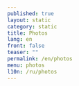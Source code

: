 ```yaml
---
published: true
layout: static
category: static
title: Photos
lang: en
front: false
teaser: ""
permalink: /en/photos
menu: photos
l10n: /ru/photos
---
```


<div class="galleria"></div>

<script type="text/javascript" src="{{ site.baseurl }}/assets/js/libs/galleria/galleria.js"></script>
<script>
var thumbs_url = 'http://batagov.s3.amazonaws.com/photos/thumbs/',
	large_url = 'http://batagov.s3.amazonaws.com/photos/large/',
	data = [
        {
            image: large_url + '42.jpg',
            thumb: thumbs_url + '42_th.jpg',
            description: 'Photo: Eugeny Pronin',
            title: ''
        },
        {
            image: large_url + '41.jpg',
            thumb: thumbs_url + '41_th.jpg',
            description: 'Photo: Liana Darenskaya',
            title: ''
        },
        {
            image: large_url + '40.jpg',
            thumb: thumbs_url + '40_th.jpg',
            description: 'Photo: Liana Darenskaya',
            title: ''
        },
        {
            image: large_url + '39.jpg',
            thumb: thumbs_url + '39_th.jpg',
            description: 'Photo: Ira Polyarnaya',
            title: ''
        },
        {
            image: large_url + '38.jpg',
            thumb: thumbs_url + '38.jpg',
            description: 'Photo: Ira Polyarnaya',
            title: ''
        },
        {
            image: large_url + '37.jpg',
            thumb: thumbs_url + '37.jpg',
            description: 'Photo: Ira Polyarnaya',
            title: ''
        },
        {
            image: large_url + '36.jpg',
            thumb: thumbs_url + '36.jpg',
            description: 'Photo: Ira Polyarnaya',
            title: ''
        },
        {
            image: large_url + '35.jpg',
            thumb: thumbs_url + '35.jpg',
            description: 'Photo: Ira Polyarnaya',
            title: ''
        },
        {
            image: large_url + '34.jpg',
            thumb: thumbs_url + '34.jpg',
            description: 'Photo: Ira Polyarnaya',
            title: ''
        },
        {
            image: large_url + '33.jpg',
            thumb: thumbs_url + '33.jpg',
            description: 'Photo: Ira Polyarnaya',
            title: ''
        },
        {
            image: large_url + '32.jpg',
            thumb: thumbs_url + '32.jpg',
            description: 'Photo: Maxim Stulov',
            title: ''
        },
        {
            image: large_url + '31.jpg',
            thumb: thumbs_url + '31.jpg',
            description: 'Photo: Eugeny Pronin',
            title: ''
        },
        {
            image: large_url + '30.jpg',
            thumb: thumbs_url + '30.jpg',
            description: 'Photo: Eugeny Pronin',
            title: ''
        },
        {
            image: large_url + '29.jpg',
            thumb: thumbs_url + '29.jpg',
            description: 'Photo: Eugeny Pronin',
            title: ''
        },
        {
            image: large_url + '28.jpg',
            thumb: thumbs_url + '28.jpg',
            description: 'Photo: Eugeny Pronin',
            title: ''
        },
        {
            image: large_url + '27.jpg',
            thumb: thumbs_url + '27.jpg',
            description: 'Photo: Alexander Korenkov',
            title: ''
        },
        {
            image: large_url + '26.jpg',
            thumb: thumbs_url + '26.jpg',
            description: 'Photo: Alexander Korenkov',
            title: ''
        },
        {
            image: large_url + '25.jpg',
            thumb: thumbs_url + '25.jpg',
            description: 'Photo: Alexander Korenkov',
            title: ''
        },
        {
            image: large_url + '24.jpg',
            thumb: thumbs_url + '24.jpg',
            description: 'Photo: Liana Darenskaya',
            title: ''
        },
        {
            image: large_url + '23.jpg',
            thumb: thumbs_url + '23.jpg',
            description: 'Photo: Liana Darenskaya',
            title: ''
        },
    	{
        	image: large_url + '22.jpg',
        	thumb: thumbs_url + '22.jpg',
            title: ''
    	},
        {
        	image: large_url + '21.jpg',
        	thumb: thumbs_url + '21.jpg',
            title: '2009'
    	},
        {
        	image: large_url + '19.jpg',
        	thumb: thumbs_url + '19.jpg',
            title: ''
    	},
        {
        	image: large_url + '18.jpg',
        	thumb: thumbs_url + '18.jpg',
            title: '2005'
    	},
        {
        	image: large_url + '17.jpg',
        	thumb: thumbs_url + '17.jpg',
            title: '1991'
    	},
        {
        	image: large_url + '16.jpg',
        	thumb: thumbs_url + '16.jpg',
            title: '1991'
    	},
        {
        	image: large_url + '15.jpg',
        	thumb: thumbs_url + '15.jpg',
            title: ''
    	},
        {
        	image: large_url + '14.jpg',
        	thumb: thumbs_url + '14.jpg',
            title: ''
    	},
        {
        	image: large_url + '13.jpg',
        	thumb: thumbs_url + '13.jpg',
            title: ''
    	},
        {
        	image: large_url + '12.jpg',
        	thumb: thumbs_url + '12.jpg',
            title: ''
    	},
        {
        	image: large_url + '11.jpg',
        	thumb: thumbs_url + '11.jpg',
            title: ''
    	},
        {
        	image: large_url + '10.jpg',
        	thumb: thumbs_url + '10.jpg',
            title: ''
    	},
        {
        	image: large_url + '9.jpg',
        	thumb: thumbs_url + '9.jpg',
            title: ''
    	},
        {
        	image: large_url + '8.jpg',
        	thumb: thumbs_url + '8.jpg',
            title: ''
    	},
        {
        	image: large_url + '7.jpg',
        	thumb: thumbs_url + '7.jpg',
            title: '1990'
    	},
        {
        	image: large_url + '6.jpg',
        	thumb: thumbs_url + '6.jpg',
            title: '1990'
    	},
        {
        	image: large_url + '5.jpg',
        	thumb: thumbs_url + '5.jpg',
            title: '1989'
    	},
        {
        	image: large_url + '4.jpg',
        	thumb: thumbs_url + '4.jpg',
            title: ''
    	},
        {
        	image: large_url + '3.jpg',
        	thumb: thumbs_url + '3.jpg',
            title: ''
    	},
        {
        	image: large_url + '2.jpg',
        	thumb: thumbs_url + '2.jpg',
            title: ''
    	},
        {
        	image: large_url + '1.jpg',
        	thumb: thumbs_url + '1.jpg',
            title: ''
    	}
	];
Galleria.loadTheme('{{ site.baseurl }}/assets/js/libs/galleria/themes/batagov/galleria.batagov.min.js');
Galleria.run('.galleria', {
    dataSource: data,
    width: 600,
    height: 400,
  	wait: true
});
</script>